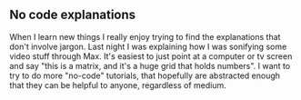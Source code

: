 ## No code explanations

When I learn new things I really enjoy trying to find the explanations that don't involve jargon. Last night I was explaining how I was sonifying some video stuff through Max. It's easiest to just point at a computer or tv screen and say "this is a matrix, and it's a huge grid that holds numbers". I want to try to do more "no-code" tutorials, that hopefully are abstracted enough that they can be helpful to anyone, regardless of medium. 